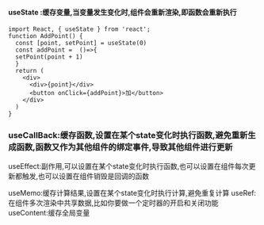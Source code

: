 #### useState :缓存变量,当变量发生变化时,组件会重新渲染,即函数会重新执行

    import React, { useState } from 'react';
    function AddPoint() {
      const [point, setPoint] = useState(0)
      const addPoint =  ()=>{
      setPoint(point + 1)
      }
      return (
        <div>
          <div>{point}</div>
          <button onClick={addPoint}>加</button>
        </div>
      )
    }

### useCallBack:缓存函数,设置在某个state变化时执行函数,避免重新生成函数,函数又作为其他组件的绑定事件,导致其他组件进行更新

useEffect:副作用,可以设置在某个state变化时执行函数,也可以设置在组件每次更新都触发,也可以设置在组件销毁是回调的函数

useMemo:缓存计算结果,设置在某个state变化时执行计算,避免重复计算
useRef:在组件多次渲染中共享数据,比如你要做一个定时器的开启和关闭功能
useContent:缓存全局变量
